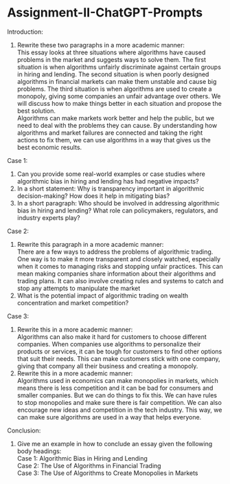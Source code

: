 # Assignment-II-ChatGPT-Prompts

Introduction:

1. Rewrite these two paragraphs in a more academic manner:\
  This essay looks at three situations where algorithms have caused problems in the market and suggests ways to solve them. The first situation is when algorithms unfairly discriminate against certain groups in hiring and lending. The second situation is when poorly designed algorithms in financial markets can make them unstable and cause big problems. The third situation is when algorithms are used to create a monopoly, giving some companies an unfair advantage over others. We will discuss how to make things better in each situation and propose the best solution.\
  Algorithms can make markets work better and help the public, but we need to deal with the problems they can cause. By understanding how algorithms and market failures are connected and taking the right actions to fix them, we can use algorithms in a way that gives us the best economic results.

Case 1:
1. Can you provide some real-world examples or case studies where algorithmic bias in hiring and lending has had negative impacts?
2. In a short statement: Why is transparency important in algorithmic decision-making? How does it help in mitigating bias?
3. In a short paragraph: Who should be involved in addressing algorithmic bias in hiring and lending? What role can policymakers, regulators, and industry experts play?

Case 2:
1. Rewrite this paragraph in a more academic manner:\
There are a few ways to address the problems of algorithmic trading. One way is to make it more transparent and closely watched, especially when it comes to managing risks and stopping unfair practices. This can mean making companies share information about their algorithms and trading plans. It can also involve creating rules and systems to catch and stop any attempts to manipulate the market
2. What is the potential impact of algorithmic trading on wealth concentration and market competition?

Case 3:
1. Rewrite this in a more academic manner:\
Algorithms can also make it hard for customers to choose different companies. When companies use algorithms to personalize their products or services, it can be tough for customers to find other options that suit their needs. This can make customers stick with one company, giving that company all their business and creating a monopoly.
2. Rewrite this in a more academic manner:\
Algorithms used in economics can make monopolies in markets, which means there is less competition and it can be bad for consumers and smaller companies. But we can do things to fix this. We can have rules to stop monopolies and make sure there is fair competition. We can also encourage new ideas and competition in the tech industry. This way, we can make sure algorithms are used in a way that helps everyone.

Conclusion:
1. Give me an example in how to conclude an essay given the following body headings:\
Case 1: Algorithmic Bias in Hiring and Lending\
Case 2: The Use of Algorithms in Financial Trading\
Case 3: The Use of Algorithms to Create Monopolies in Markets


